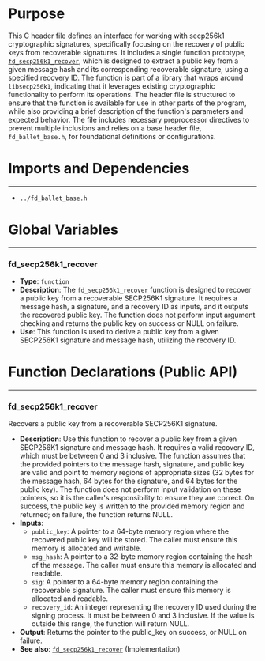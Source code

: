 # Purpose
This C header file defines an interface for working with secp256k1 cryptographic signatures, specifically focusing on the recovery of public keys from recoverable signatures. It includes a single function prototype, [`fd_secp256k1_recover`](#fd_secp256k1_recover), which is designed to extract a public key from a given message hash and its corresponding recoverable signature, using a specified recovery ID. The function is part of a library that wraps around `libsecp256k1`, indicating that it leverages existing cryptographic functionality to perform its operations. The header file is structured to ensure that the function is available for use in other parts of the program, while also providing a brief description of the function's parameters and expected behavior. The file includes necessary preprocessor directives to prevent multiple inclusions and relies on a base header file, `fd_ballet_base.h`, for foundational definitions or configurations.
# Imports and Dependencies

---
- `../fd_ballet_base.h`


# Global Variables

---
### fd\_secp256k1\_recover
- **Type**: `function`
- **Description**: The `fd_secp256k1_recover` function is designed to recover a public key from a recoverable SECP256K1 signature. It requires a message hash, a signature, and a recovery ID as inputs, and it outputs the recovered public key. The function does not perform input argument checking and returns the public key on success or NULL on failure.
- **Use**: This function is used to derive a public key from a given SECP256K1 signature and message hash, utilizing the recovery ID.


# Function Declarations (Public API)

---
### fd\_secp256k1\_recover<!-- {{#callable_declaration:fd_secp256k1_recover}} -->
Recovers a public key from a recoverable SECP256K1 signature.
- **Description**: Use this function to recover a public key from a given SECP256K1 signature and message hash. It requires a valid recovery ID, which must be between 0 and 3 inclusive. The function assumes that the provided pointers to the message hash, signature, and public key are valid and point to memory regions of appropriate sizes (32 bytes for the message hash, 64 bytes for the signature, and 64 bytes for the public key). The function does not perform input validation on these pointers, so it is the caller's responsibility to ensure they are correct. On success, the public key is written to the provided memory region and returned; on failure, the function returns NULL.
- **Inputs**:
    - `public_key`: A pointer to a 64-byte memory region where the recovered public key will be stored. The caller must ensure this memory is allocated and writable.
    - `msg_hash`: A pointer to a 32-byte memory region containing the hash of the message. The caller must ensure this memory is allocated and readable.
    - `sig`: A pointer to a 64-byte memory region containing the recoverable signature. The caller must ensure this memory is allocated and readable.
    - `recovery_id`: An integer representing the recovery ID used during the signing process. It must be between 0 and 3 inclusive. If the value is outside this range, the function will return NULL.
- **Output**: Returns the pointer to the public_key on success, or NULL on failure.
- **See also**: [`fd_secp256k1_recover`](fd_secp256k1.c.driver.md#fd_secp256k1_recover)  (Implementation)


